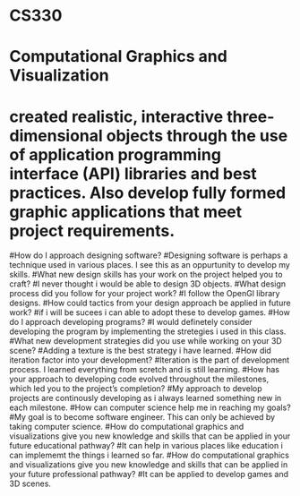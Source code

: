 # CS330
# Computational Graphics and Visualization 
# created realistic, interactive three-dimensional objects through the use of application programming interface (API) libraries and best practices. Also develop fully formed graphic applications that meet project requirements.

#How do I approach designing software?
#Designing software is perhaps a technique used in various places. I see this as an oppurtunity to develop my skills.
#What new design skills has your work on the project helped you to craft?
#I never thought i would be able to design 3D objects.
#What design process did you follow for your project work?
#I follow the OpenGl library designs.
#How could tactics from your design approach be applied in future work?
#if i will be sucees i can able to adopt these to develop games.
#How do I approach developing programs?
#I would definetely consider developing the program by implementing the stretegies i used in this class.
#What new development strategies did you use while working on your 3D scene?
#Adding a texture is the best strategy i have learned.
#How did iteration factor into your development?
#Iteration is the part of development process. I learned everything from scretch and is still learning.
#How has your approach to developing code evolved throughout the milestones, which led you to the project’s completion?
#My approach to develop projects are continously developing as i always learned something new in each milestone.
#How can computer science help me in reaching my goals?
#My goal is to become software engineer. This can only be achieved by taking computer science.
#How do computational graphics and visualizations give you new knowledge and skills that can be applied in your future educational pathway?
#It can help in various places like education i can implememt the things i learned so far. 
#How do computational graphics and visualizations give you new knowledge and skills that can be applied in your future professional pathway?
#It can be applied to develop games and 3D scenes.
